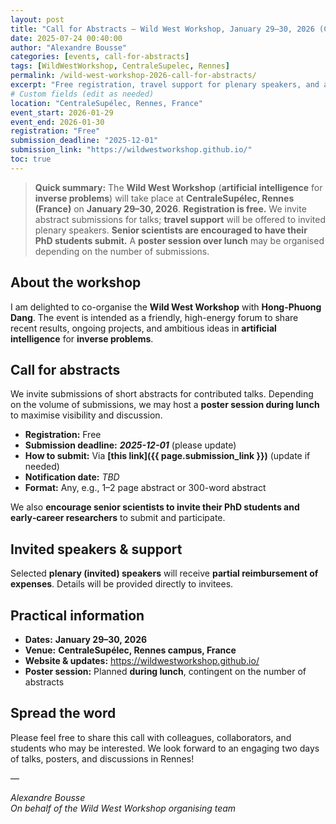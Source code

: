 ```yaml
---
layout: post
title: "Call for Abstracts – Wild West Workshop, January 29–30, 2026 (CentraleSupélec Rennes)"
date: 2025-07-24 00:40:00
author: "Alexandre Bousse"
categories: [events, call-for-abstracts]
tags: [WildWestWorkshop, CentraleSupelec, Rennes]
permalink: /wild-west-workshop-2026-call-for-abstracts/
excerpt: "Free registration, travel support for plenary speakers, and a strong encouragement for PhD students to submit. Join us in Rennes on January 29–30, 2026!"
# Custom fields (edit as needed)
location: "CentraleSupélec, Rennes, France"
event_start: 2026-01-29
event_end: 2026-01-30
registration: "Free"
submission_deadline: "2025-12-01"
submission_link: "https://wildwestworkshop.github.io/"
toc: true
---
```


> **Quick summary:** The **Wild West Workshop** (**artificial intelligence** for **inverse problems**)  will take place at **CentraleSupélec, Rennes (France)** on **January 29–30, 2026**. **Registration is free.** We invite abstract submissions for talks; **travel support** will be offered to invited plenary speakers. **Senior scientists are encouraged to have their PhD students submit.** A **poster session over lunch** may be organised depending on the number of submissions.

## About the workshop

I am delighted to co-organise the **Wild West Workshop** with **Hong-Phuong Dang**. The event is intended as a friendly, high-energy forum to share recent results, ongoing projects, and ambitious ideas in **artificial intelligence** for **inverse problems**.
  


## Call for abstracts

We invite submissions of short abstracts for contributed talks. Depending on the volume of submissions, we may host a **poster session during lunch** to maximise visibility and discussion.

- **Registration:** Free  
- **Submission deadline:** **_2025-12-01_** (please update)  
- **How to submit:** Via **[this link]({{ page.submission_link }})** (update if needed)  
- **Notification date:** _TBD_  
- **Format:** Any, e.g., 1–2 page abstract or 300-word abstract

We also **encourage senior scientists to invite their PhD students and early‑career researchers** to submit and participate.

## Invited speakers & support

Selected **plenary (invited) speakers** will receive **partial reimbursement of expenses**. Details will be provided directly to invitees.

## Practical information

- **Dates:** **January 29–30, 2026**  
- **Venue:** **CentraleSupélec, Rennes campus, France**  
- **Website & updates:** <https://wildwestworkshop.github.io/>  
- **Poster session:** Planned **during lunch**, contingent on the number of abstracts

## Spread the word

Please feel free to share this call with colleagues, collaborators, and students who may be interested. We look forward to an engaging two days of talks, posters, and discussions in Rennes!

—

*Alexandre Bousse*  
_On behalf of the Wild West Workshop organising team_
